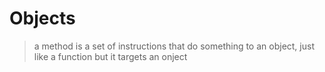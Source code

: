 # Objects

> a method is a set of instructions that do something to an object, just like a function but it targets an onject